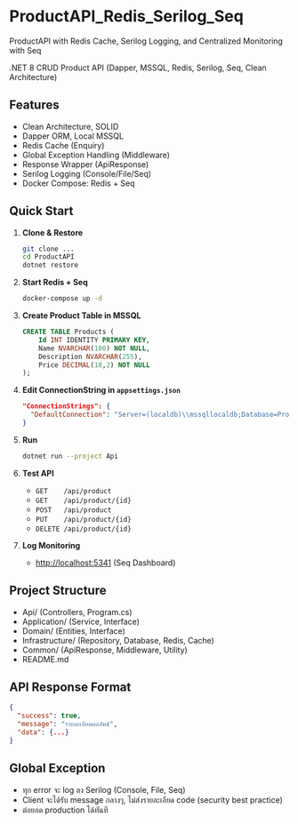 
# ProductAPI_Redis_Serilog_Seq
ProductAPI with Redis Cache, Serilog Logging, and Centralized Monitoring with Seq


.NET 8 CRUD Product API (Dapper, MSSQL, Redis, Serilog, Seq, Clean Architecture)

## Features
- Clean Architecture, SOLID
- Dapper ORM, Local MSSQL
- Redis Cache (Enquiry)
- Global Exception Handling (Middleware)
- Response Wrapper (ApiResponse)
- Serilog Logging (Console/File/Seq)
- Docker Compose: Redis + Seq

## Quick Start

1. **Clone & Restore**
    ```sh
    git clone ...
    cd ProductAPI
    dotnet restore
    ```

2. **Start Redis + Seq**
    ```sh
    docker-compose up -d
    ```

3. **Create Product Table in MSSQL**
    ```sql
    CREATE TABLE Products (
        Id INT IDENTITY PRIMARY KEY,
        Name NVARCHAR(100) NOT NULL,
        Description NVARCHAR(255),
        Price DECIMAL(18,2) NOT NULL
    );
    ```

4. **Edit ConnectionString in `appsettings.json`**
    ```json
    "ConnectionStrings": {
      "DefaultConnection": "Server=(localdb)\\mssqllocaldb;Database=ProductDb;Trusted_Connection=True;"
    }
    ```

5. **Run**
    ```sh
    dotnet run --project Api
    ```

6. **Test API**
    - `GET    /api/product`
    - `GET    /api/product/{id}`
    - `POST   /api/product`
    - `PUT    /api/product/{id}`
    - `DELETE /api/product/{id}`

7. **Log Monitoring**
    - [http://localhost:5341](http://localhost:5341) (Seq Dashboard)

## Project Structure
- Api/ (Controllers, Program.cs)
- Application/ (Service, Interface)
- Domain/ (Entities, Interface)
- Infrastructure/ (Repository, Database, Redis, Cache)
- Common/ (ApiResponse, Middleware, Utility)
- README.md

## API Response Format

```json
{
  "success": true,
  "message": "รายละเอียดผลลัพธ์",
  "data": {...}
}
````

## Global Exception

* ทุก error จะ log ลง Serilog (Console, File, Seq)
* Client จะได้รับ message กลางๆ, ไม่ส่งรายละเอียด code (security best practice)
* ต่อยอด production ได้ทันที

 
 

